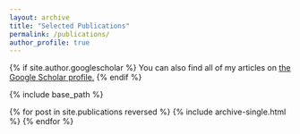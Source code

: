 ```yaml
---
layout: archive
title: "Selected Publications"
permalink: /publications/
author_profile: true
---
```


{% if site.author.googlescholar %}
  You can also find all of my articles on <u><a href="{{author.googlescholar}}">the Google Scholar profile</a>.</u>
{% endif %}

{% include base_path %}

{% for post in site.publications reversed %}
  {% include archive-single.html %}
{% endfor %}
